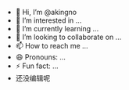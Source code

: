 - 👋 Hi, I’m @akingno
- 👀 I’m interested in ...
- 🌱 I’m currently learning ...
- 💞️ I’m looking to collaborate on ...
- 📫 How to reach me ...
- 😄 Pronouns: ...
- ⚡ Fun fact: ...
- 还没编辑呢
<!---
akingno/akingno is a ✨ special ✨ repository because its `README.md` (this file) appears on your GitHub profile.
You can click the Preview link to take a look at your changes.
--->

